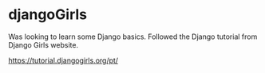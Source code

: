 # djangoGirls

Was looking to learn some Django basics. Followed the Django tutorial from Django Girls website.

https://tutorial.djangogirls.org/pt/
